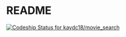 # README

[![Codeship Status for kaydc18/movie_search](https://app.codeship.com/projects/0c91ec70-2d26-4024-a133-d1bcd6344dbb/status?branch=main)](https://app.codeship.com/projects/420542)
